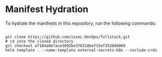 
# Manifest Hydration

To hydrate the manifests in this repository, run the following commands:

```shell

git clone https://github.com/ixxeL-DevOps/fullstack.git
# cd into the cloned directory
git checkout a7184a0e7ace3692be376318bef15ef3528d6069
helm template . --name-template external-secrets-k0s --include-crds
```